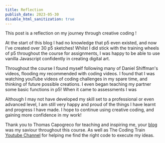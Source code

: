 ```yaml
---
title: Reflection
publish_date: 2023-05-30
disable_html_sanitization: true
---
```


This post is a reflection on my journey through creative coding ! 

At the start of this blog I had no knowledge that p5 even existed, and now I've created over 30 p5 sketches! 
Whilst I did stick with the training wheels of p5 throughout the course for assignments, I was happy to be able to use vanilla Javascript confidently in creating digital art. 

Throughout the course I found myself following many of Daniel Shiffman's videos, flooding my recommended with coding videos.  I found that I was watching youTube videos of coding challenges in my spare time, and thinking of future possible creations.  I even began teaching my partner some basic functions in p5!  When it came to assessments I was 

Although I may not have developed my skill set to a professional or even advanced level, I am still very happy and proud of the things I have learnt and progress I have made.  I hope to continue using creative coding, and gaining more confidence in my work!

Thank you to Thomas Capogreco for teaching and inspiring me, your [blog](https://creative-coding-blog.deno.dev/) was my saviour throughout this course.  As well as The Coding Train [Youtube Channel](https://www.youtube.com/channel/UCvjgXvBlbQiydffZU7m1_aw) for helping me find the right code to execute my ideas. 